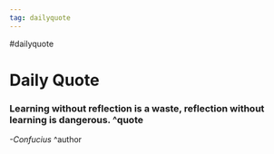 ```yaml
---
tag: dailyquote
---
```


#dailyquote

# Daily Quote

### Learning without reflection is a waste, reflection without learning is dangerous. ^quote
*-Confucius* ^author
